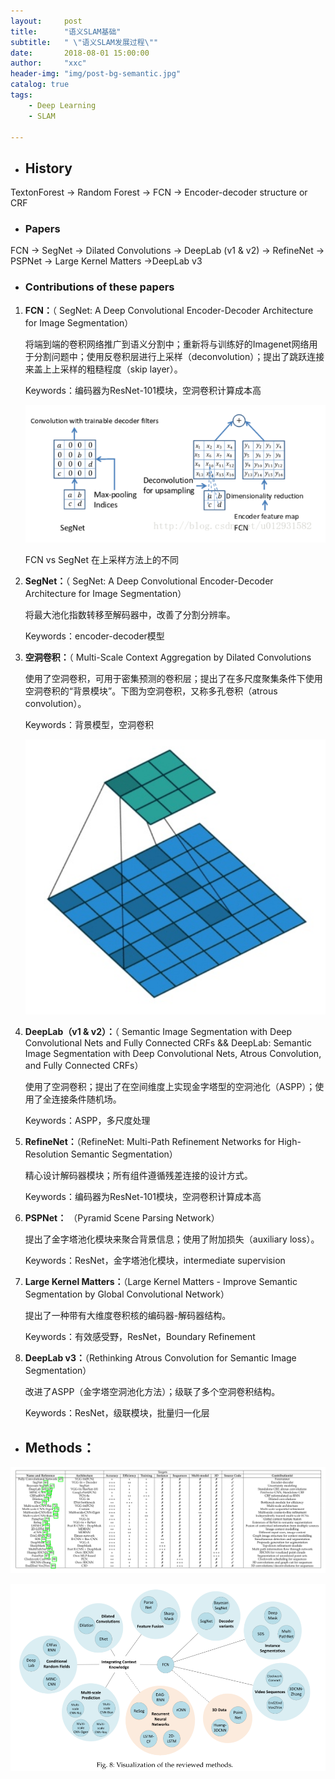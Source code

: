 ```yaml
---
layout:     post
title:      "语义SLAM基础"
subtitle:   " \"语义SLAM发展过程\""
date:       2018-08-01 15:00:00
author:     "xxc"
header-img: "img/post-bg-semantic.jpg"
catalog: true
tags:
    - Deep Learning
    - SLAM

---
```


- ## History

TextonForest -> Random Forest  -> FCN -> Encoder-decoder structure or CRF

- ### Papers

FCN -> SegNet -> Dilated Convolutions -> DeepLab (v1 & v2) -> RefineNet -> PSPNet -> Large Kernel Matters ->DeepLab v3

- ### Contributions of these papers

1. **FCN：**（ SegNet: A Deep Convolutional Encoder-Decoder Architecture for Image Segmentation）

   将端到端的卷积网络推广到语义分割中；重新将与训练好的Imagenet网络用于分割问题中；使用反卷积层进行上采样（deconvolution）；提出了跳跃连接来盖上上采样的粗糙程度（skip layer）。

   Keywords：编码器为ResNet-101模块，空洞卷积计算成本高

   ![semantic-slam-1](/img/Semantic_SLAM/FCN.png)

   FCN vs SegNet 在上采样方法上的不同

2. **SegNet：**（ SegNet: A Deep Convolutional Encoder-Decoder Architecture for Image Segmentation）

   将最大池化指数转移至解码器中，改善了分割分辨率。

   Keywords：encoder-decoder模型

3. **空洞卷积：**（ Multi-Scale Context Aggregation by Dilated Convolutions

   使用了空洞卷积，可用于密集预测的卷积层；提出了在多尺度聚集条件下使用空洞卷积的“背景模块”。下图为空洞卷积，又称多孔卷积（atrous convolution）。

   Keywords：背景模型，空洞卷积

   ![semantic-slam-2](/img/Semantic_SLAM/dilated-conv.png)

4. **DeepLab（v1 & v2）：**（ Semantic Image Segmentation with Deep Convolutional Nets and Fully Connected CRFs &&  DeepLab: Semantic Image Segmentation with Deep Convolutional Nets, Atrous Convolution, and Fully Connected CRFs）

   使用了空洞卷积；提出了在空间维度上实现金字塔型的空洞池化（ASPP）；使用了全连接条件随机场。

   Keywords：ASPP，多尺度处理

5. **RefineNet：**（RefineNet: Multi-Path Refinement Networks for High-Resolution Semantic Segmentation）

   精心设计解码器模块；所有组件遵循残差连接的设计方式。

   Keywords：编码器为ResNet-101模块，空洞卷积计算成本高

6. **PSPNet：** （Pyramid Scene Parsing Network）

   提出了金字塔池化模块来聚合背景信息；使用了附加损失（auxiliary loss）。

   Keywords：ResNet，金字塔池化模块，intermediate supervision

7. **Large Kernel Matters：**（Large Kernel Matters - Improve Semantic Segmentation by Global Convolutional Network）

   提出了一种带有大维度卷积核的编码器-解码器结构。

   Keywords：有效感受野，ResNet，Boundary Refinement

8. **DeepLab v3：**（Rethinking Atrous Convolution for Semantic Image Segmentation）

   改进了ASPP（金字塔空洞池化方法）；级联了多个空洞卷积结构。

   Keywords：ResNet，级联模块，批量归一化层


- ## Methods：

![semantic-slam-1](/img/Semantic_SLAM/method-1.jpg)

![semantic-slam-1](/img/Semantic_SLAM/method-2.jpg)